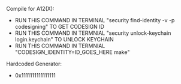 Compile for A12(X):
- RUN THIS COMMAND IN TERMINAL "security find-identity -v -p codesigning" TO GET CODESIGN ID 
- RUN THIS COMMAND IN TERMNIAL "security unlock-keychain login.keychain" TO UNLOCK KEYCHAIN
- RUN THIS COMMAND IN TERMNIAL "CODESIGN_IDENTITY=ID_GOES_HERE make"

Hardcoded Generator:
- 0x1111111111111111
